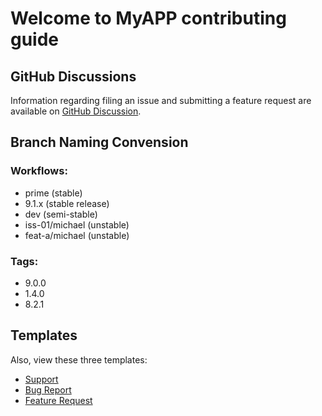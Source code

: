 # Welcome to MyAPP contributing guide

## GitHub Discussions
Information regarding filing an issue and submitting a feature request are
available on [GitHub Discussion](https://github.com/MichaelSodeke/tmp--education-repo/discussions).

## Branch Naming Convension

### Workflows:

- prime (stable)
- 9.1.x (stable release)
- dev (semi-stable)
- iss-01/michael (unstable)
- feat-a/michael (unstable)

### Tags:

- 9.0.0
- 1.4.0
- 8.2.1

## Templates
Also, view these three templates:

<!--please edit the following links for your repo-->

- [Support](https://github.com/MichaelSodeke/tmp--education-repo/blob/prime/.github/SUPPORT.md)
- [Bug Report](https://github.com/MichaelSodeke/tmp--education-repo/blob/prime/.github/ISSUE_TEMPLATE/bug_report.md)
- [Feature Request](https://github.com/MichaelSodeke/tmp--education-repo/blob/prime/.github/ISSUE_TEMPLATE/feature_request.md)
